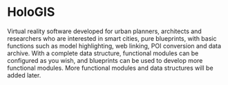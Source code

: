 # HoloGIS
Virtual reality software developed for urban planners, architects and researchers who are interested in smart cities, pure blueprints, with basic functions such as model highlighting, web linking, POI conversion and data archive. With a complete data structure, functional modules can be configured as you wish, and blueprints can be used to develop more functional modules. More functional modules and data structures will be added later.
